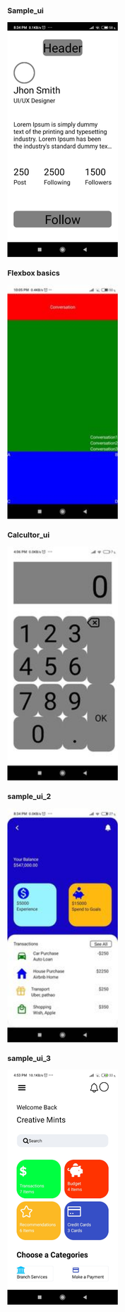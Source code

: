 ### Sample_ui

<img src= "Screenshots/sample_ui.jpg" width="250px">

### Flexbox basics

<img src="Screenshots/conversations_ui.jpg" width="250px">

### Calcultor_ui

<img src="Screenshots/calculator_ui.jpg" width="250px">

### sample_ui_2

<img src="Screenshots/sample_ui_2.jpg" width="250px">

### sample_ui_3

<img src="Screenshots/sample_ui_3.jpg" width="250px">